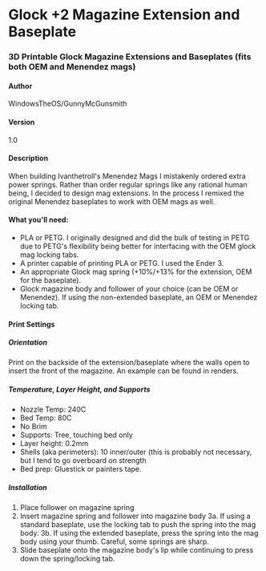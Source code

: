 # Glock +2 Magazine Extension and Baseplate
### 3D Printable Glock Magazine Extensions and Baseplates (fits both OEM and Menendez mags)

#### Author
WindowsTheOS/GunnyMcGunsmith

#### Version
1.0

#### Description
When building Ivanthetroll's Menendez Mags I mistakenly ordered extra power springs. Rather than order regular springs like any rational human being, I decided to design mag extensions. In the process I remixed the original Menendez baseplates to work with OEM mags as well.

#### What you'll need:

* PLA or PETG. I originally designed and did the bulk of testing in PETG due to PETG's flexibility being better for interfacing with the OEM glock mag locking tabs.
* A printer capable of printing PLA or PETG. I used the Ender 3.
* An appropriate Glock mag spring (+10%/+13% for the extension, OEM for the baseplate).
* Glock magazine body and follower of your choice (can be OEM or Menendez). If using the non-extended baseplate, an OEM or Menendez locking tab.

#### Print Settings

##### Orientation
Print on the backside of the extension/baseplate where the walls open to insert the front of the magazine. An example can be found in renders.

##### Temperature, Layer Height, and Supports
* Nozzle Temp: 240C
* Bed Temp: 80C
* No Brim
* Supports: Tree, touching bed only
* Layer height: 0.2mm
* Shells (aka perimeters): 10 inner/outer (this is probably not necessary, but I tend to go overboard on strength 
* Bed prep: Gluestick or painters tape.

##### Installation
1. Place follower on magazine spring
2. Insert magazine spring and follower into magazine body
3a. If using a standard baseplate, use the locking tab to push the spring into the mag body.
3b. If using the extended baseplate, press the spring into the mag body using your thumb. Careful, some springs are sharp.
4. Slide baseplate onto the magazine body's lip while continuing to press down the spring/locking tab.